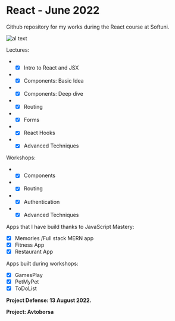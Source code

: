 # React - June 2022 #

Github repository for my works during the React course at Softuni.

![al text](https://softuni.bg/files/courses/25.06-software-react-js.jpg)

Lectures:

* - [x] Intro to React and JSX
* - [x] Components: Basic Idea
* - [x] Components: Deep dive
* - [x] Routing
* - [x] Forms
* - [x] React Hooks
* - [x] Advanced Techniques 

Workshops:

* - [x] Components
* - [x] Routing
* - [x] Authentication
* - [x] Advanced Techniques

Apps that I have build thanks to JavaScript Mastery:

* [x] Memories /Full stack MERN app
* [x] Fitness App
* [x] Restaurant App

Apps built during workshops:

* [x] GamesPlay
* [x] PetMyPet
* [x] ToDoList

**Project Defense: 13 August 2022.**

**Project: Avtoborsa**

